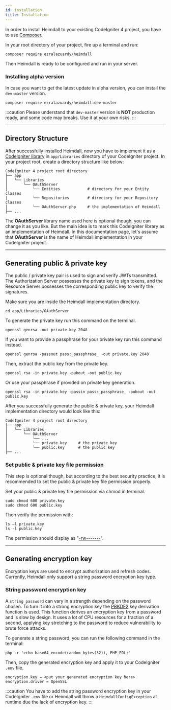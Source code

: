 ```yaml
---
id: installation
title: Installation
---
```


In order to install Heimdall to your existing CodeIgniter 4 project, you have to use [Composer](https://getcomposer.org/).

In your root directory of your project, fire up a terminal and run:

```
composer require ezralazuardy/heimdall
```

Then Heimdall is ready to be configured and run in your server.

### Installing alpha version

In case you want to get the latest update in alpha version, you can install the ```dev-master``` version.

```
composer require ezralazuardy/heimdall:dev-master
```

:::caution
Please understand that ```dev-master``` version is **NOT** production ready, and some code may breaks.
Use it at your own risks.
:::

---

## Directory Structure

After successfully installed Heimdall, now you have to implement it as a [CodeIgniter library](https://codeigniter.com/user_guide/general/modules.html#libraries)
in ```app/Libraries``` directory of your CodeIgniter project. In your project root, create a directory
structure like below:

```
CodeIgniter 4 project root directory
├── app
│   └── Libraries
│       └── OAuthServer
│           └── Entities            # directory for your Entity classes
│           └── Repositories        # directory for your Repository classes
│           └── OAuthServer.php     # the implementation of Heimdall
├── ...
```

The **OAuthServer** library name used here is optional though, you can change it as you like. But the
main idea is to mark this CodeIgniter library as an implementation of Heimdall. In this documentation page,
let's assume that **OAuthServer** is the name of Heimdall implementation in your CodeIgniter project.

---

## Generating public & private key

The public / private key pair is used to sign and verify JWTs transmitted. The Authorization Server possesses
the private key to sign tokens, and the Resource Server possesses the corresponding public key to verify the
signatures.

Make sure you are inside the Heimdall implementation directory.

```
cd app/Libraries/OAuthServer
```

To generate the private key run this command on the terminal.

```
openssl genrsa -out private.key 2048
```

If you want to provide a passphrase for your private key run this command instead.

```
openssl genrsa -passout pass:_passphrase_ -out private.key 2048
```

Then, extract the public key from the private key.

```
openssl rsa -in private.key -pubout -out public.key
```

Or use your passphrase if provided on private key generation.

```
openssl rsa -in private.key -passin pass:_passphrase_ -pubout -out public.key
```

After you successfully generate the public & private key, your Heimdall implementation directory
would look like this:

```
CodeIgniter 4 project root directory
├── app
│   └── Libraries
│       └── OAuthServer
│           └── ...
│           └── private.key     # the private key
│           └── public.key      # the public key
├── ...
```

### Set public & private key file permission

This step is optional though, but according to the best security practice, it is recommended to set the public
& private key file permission properly.

Set your public & private key file permission via chmod in terminal.

```
sudo chmod 600 private.key
sudo chmod 600 public.key
```

Then verify the permission with:

```
ls –l private.key
ls -l public.key
```

The permission should display as "[-rw-------](https://chmodcommand.com/chmod-600/)".

---

## Generating encryption key

Encryption keys are used to encrypt authorization and refresh codes. Currently, Heimdall only support
a string password encryption key type.

### String password encryption key

A ```string password``` can vary in a strength depending on the password chosen. To turn it into a strong encryption
key the [PBKDF2](https://en.wikipedia.org/wiki/PBKDF2) key derivation function is used. This function derives
an encryption key from a password and is slow by design. It uses a lot of CPU resources for a fraction of a second,
applying key stretching to the password to reduce vulnerability to brute force attacks.

To generate a string password, you can run the following command in the terminal:

```
php -r 'echo base64_encode(random_bytes(32)), PHP_EOL;'
```

Then, copy the generated encryption key and apply it to your CodeIgniter ```.env``` file.

```
encryption.key = <put your generated encryption key here>
encryption.driver = OpenSSL
```

:::caution
You have to add the string password encryption key in your CodeIgniter ```.env``` file or Heimdall will throw a
```HeimdallConfigException``` at runtime due the lack of encryption key.
:::
